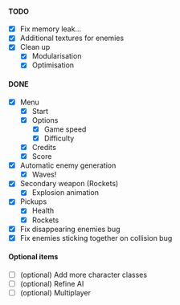 #### TODO
* [x] Fix memory leak...
* [x] Additional textures for enemies
* [x] Clean up
  - [x] Modularisation
  - [x] Optimisation

#### DONE
* [x] Menu
    - [x] Start
    - [x] Options
        - [x] Game speed
        - [x] Difficulty
    - [x] Credits
    - [x] Score
* [x] Automatic enemy generation
    - [x] Waves!
* [x] Secondary weapon (Rockets)
    - [x] Explosion animation
* [x] Pickups
    * [x] Health
    * [x] Rockets
* [x] Fix disappearing enemies bug
* [x] Fix enemies sticking together on collision bug

#### Optional items
* [ ] (optional) Add more character classes
* [ ] (optional) Refine AI
* [ ] (optional) Multiplayer
